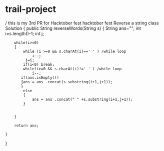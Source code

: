 # trail-project
/ this is my 3rd PR for Hacktober fest
hacktober fest
Reverse a string 
class Solution {
    public String reverseWords(String s) {
        String ans="";
        int i=s.length()-1;
        int j;
        
        while(i>=0)
        {           
            while (i >=0 && s.charAt(i)==' ' ) /while loop
                i--;
             j=i;
            if(i<0) break;
            while(i>=0 && s.charAt(i)!=' ' ) /while loop
                i--;
           if(ans.isEmpty())
           {ans = ans .concat(s.substring(i+1,j+1));
           }
            else
            {
                ans = ans .concat(" " +s.substring(i+1,j+1));
            }
                
                
        }
       
        return ans;
        
    }
}
